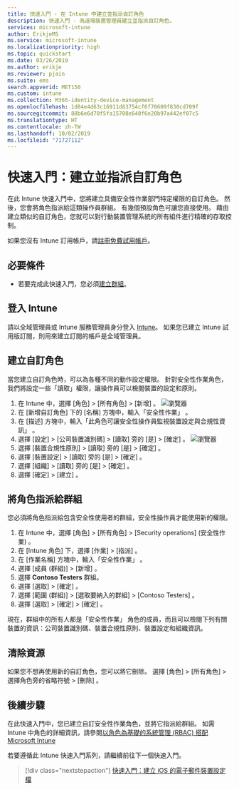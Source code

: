 ```yaml
---
title: 快速入門 - 在 Intune 中建立並指派自訂角色
description: 快速入門 - 為遠端裝置管理員建立並指派自訂角色。
services: microsoft-intune
author: ErikjeMS
ms.service: microsoft-intune
ms.localizationpriority: high
ms.topic: quickstart
ms.date: 03/26/2019
ms.author: erikje
ms.reviewer: pjain
ms.suite: ems
search.appverid: MET150
ms.custom: intune
ms.collection: M365-identity-device-management
ms.openlocfilehash: 1d84e4d63c16911d83754cf6f70609f830cd709f
ms.sourcegitcommit: 88b6e6d70f5fa15708e640f6e20b97a442ef07c5
ms.translationtype: HT
ms.contentlocale: zh-TW
ms.lasthandoff: 10/02/2019
ms.locfileid: "71727112"
---
```

# <a name="quickstart-create-and-assign-a-custom-role"></a>快速入門：建立並指派自訂角色

在此 Intune 快速入門中，您將建立具備安全性作業部門特定權限的自訂角色。 然後，您會將角色指派給這類操作員群組。 有幾個預設角色可讓您直接使用。 藉由建立類似的自訂角色，您就可以對行動裝置管理系統的所有組件進行精確的存取控制。

如果您沒有 Intune 訂用帳戶，請[註冊免費試用帳戶](free-trial-sign-up.md)。

## <a name="prerequisites"></a>必要條件

- 若要完成此快速入門，您必須[建立群組](quickstart-create-group.md)。

## <a name="sign-in-to-intune"></a>登入 Intune

請以全域管理員或 Intune 服務管理員身分登入 [Intune](https://aka.ms/intuneportal)。 如果您已建立 Intune 試用版訂閱，則用來建立訂閱的帳戶是全域管理員。

## <a name="create-a-custom-role"></a>建立自訂角色

當您建立自訂角色時，可以為各種不同的動作設定權限。 針對安全性作業角色，我們將設定一些「讀取」權限，讓操作員可以檢閱裝置的設定和原則。

1. 在 Intune 中，選擇 [角色]   > [所有角色]   > [新增]  。
![瀏覽器](./media/quickstart-create-custom-role/add-custom-role.png)
2. 在 [新增自訂角色]  下的 [名稱]  方塊中，輸入「安全性作業」  。
3. 在 [描述]  方塊中，輸入「此角色可讓安全性操作員監視裝置設定與合規性資訊」  。
4. 選擇 [設定]   > [公司裝置識別碼]   > [讀取]  旁的 [是]   > [確定]  。
![瀏覽器](./media/quickstart-create-custom-role/corp-device-id-read.png)
5. 選擇 [裝置合規性原則]   > [讀取]  旁的 [是]   > [確定]  。
6. 選擇 [裝置設定]   > [讀取]  旁的 [是]   > [確定]  。
7. 選擇 [組織]   > [讀取]  旁的 [是]   > [確定]  。
8. 選擇 [確定]   > [建立]  。

## <a name="assign-the-role-to-a-group"></a>將角色指派給群組

您必須將角色指派給包含安全性使用者的群組，安全性操作員才能使用新的權限。

1. 在 Intune 中，選擇 [角色]   > [所有角色]   > [Security operations] \(安全性作業\)  。
2. 在 [Intune 角色]  下，選擇 [作業]   > [指派]  。
3. 在 [作業名稱]  方塊中，輸入「安全性作業」  。
4. 選擇 [成員 (群組)]   > [新增]  。
5. 選擇 **Contoso Testers** 群組。
6. 選擇 [選取]   > [確定]  。
7. 選擇 [範圍 (群組)]   > [選取要納入的群組]   > [Contoso Testers]  。
8. 選擇 [選取]   > [確定]   > [確定]  。

現在，群組中的所有人都是「安全性作業」  角色的成員，而且可以檢閱下列有關裝置的資訊：公司裝置識別碼、裝置合規性原則、裝置設定和組織資訊。

## <a name="clean-up-resources"></a>清除資源

如果您不想再使用新的自訂角色，您可以將它刪除。 選擇 [角色]   > [所有角色]  > 選擇角色旁的省略符號 > [刪除]  。

## <a name="next-steps"></a>後續步驟

在此快速入門中，您已建立自訂安全性作業角色，並將它指派給群組。 如需 Intune 中角色的詳細資訊，請參閱[以角色為基礎的系統管理 (RBAC) 搭配 Microsoft Intune](role-based-access-control.md)

若要遵循此 Intune 快速入門系列，請繼續前往下一個快速入門。

> [!div class="nextstepaction"]
> [快速入門：建立 iOS 的電子郵件裝置設定檔](../configuration/quickstart-email-profile.md)
